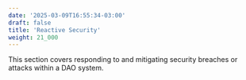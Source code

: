 ```yaml
---
date: '2025-03-09T16:55:34-03:00'
draft: false
title: 'Reactive Security'
weight: 21_000
---
```


This section covers responding to and mitigating security breaches or attacks within a DAO system.